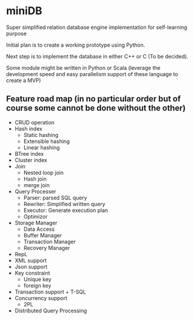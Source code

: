 # miniDB
Super simplified relation database engine implementation for self-learning purpose

Initial plan is to create a working prototype using Python.

Next step is to implement the database in either C++ or C (To be decided).

Some module might be written in Python or Scala (leverage the development speed and easy parallelism support of these language to create a MVP)

## Feature road map (in no particular order but of course some cannot be done without the other)
- CRUD operation
- Hash index
  - Static hashing
  - Extensible hashing
  - Linear hashing
- BTree index
- Cluster index
- Join
  - Nested loop join
  - Hash join
  - merge join
- Query Processer
  - Parser: parsed SQL query
  - Rewriter: Simplified written query
  - Executor: Generate execution plan
  - Optimizor
- Storage Manager
  - Data Access
  - Buffer Manager
  - Transaction Manager
  - Recovery Manager
- RepL
- XML support
- Json support
- Key constraint
  - Unique key
  - foreign key
- Transaction support + T-SQL
- Concurrency support
  - 2PL
- Distributed Query Processing
